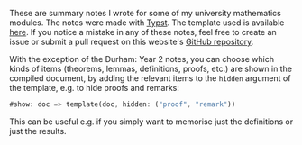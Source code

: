 These are summary notes I wrote for some of my university mathematics modules. The notes were made with [Typst](https://typst.app/docs/). The template used is available [here](https://github.com/isaacholt100/isaacholt/blob/main/public/maths-notes/template.typ). If you notice a mistake in any of these notes, feel free to create an issue or submit a pull request on this website's [GitHub repository](https://github.com/isaacholt100/isaacholt).

With the exception of the Durham: Year 2 notes, you can choose which kinds of items (theorems, lemmas, definitions, proofs, etc.) are shown in the compiled document, by adding the relevant items to the `hidden` argument of the template, e.g. to hide proofs and remarks:
```rust
#show: doc => template(doc, hidden: ("proof", "remark"))
```
This can be useful e.g. if you simply want to memorise just the definitions or just the results.